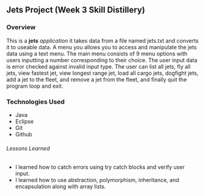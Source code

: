 ## Jets Project (Week 3 Skill Distillery)


### Overview

This is a **jets** *application* it takes data from a file named jets.txt and converts it to useable data. A menu you allows you to access and manipulate the jets data using a text menu. The main menu consists of 9 menu options with users inputting a number corresponding to their choice. The user input data is error checked against invalid input type. The user can list all jets, fly all jets, view fastest jet, view longest range jet, load all cargo jets, dogfight jets, add a jet to the fleet, and remove a jet from the fleet, and finally quit the program loop and exit.


### Technologies Used

* Java
* Eclipse
* Git
* Github

###### Lessons Learned

- I learned how to catch errors using try catch blocks and verify user input.
- I learned how to use abstraction, polymorphism, inheritance, and encapsulation along with array lists.

